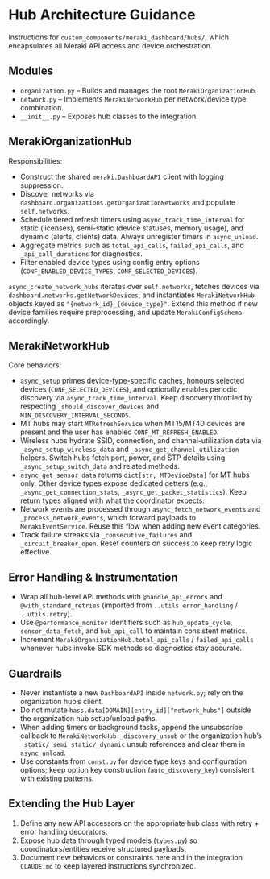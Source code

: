 # Hub Architecture Guidance

Instructions for `custom_components/meraki_dashboard/hubs/`, which encapsulates all Meraki API access and device orchestration.

## Modules

- `organization.py` – Builds and manages the root `MerakiOrganizationHub`.
- `network.py` – Implements `MerakiNetworkHub` per network/device type combination.
- `__init__.py` – Exposes hub classes to the integration.

## MerakiOrganizationHub

Responsibilities:

- Construct the shared `meraki.DashboardAPI` client with logging suppression.
- Discover networks via `dashboard.organizations.getOrganizationNetworks` and populate `self.networks`.
- Schedule tiered refresh timers using `async_track_time_interval` for static (licenses), semi-static (device statuses, memory usage), and dynamic (alerts, clients) data. Always unregister timers in `async_unload`.
- Aggregate metrics such as `total_api_calls`, `failed_api_calls`, and `_api_call_durations` for diagnostics.
- Filter enabled device types using config entry options (`CONF_ENABLED_DEVICE_TYPES`, `CONF_SELECTED_DEVICES`).

`async_create_network_hubs` iterates over `self.networks`, fetches devices via `dashboard.networks.getNetworkDevices`, and instantiates `MerakiNetworkHub` objects keyed as `"{network_id}_{device_type}"`. Extend this method if new device families require preprocessing, and update `MerakiConfigSchema` accordingly.

## MerakiNetworkHub

Core behaviors:

- `async_setup` primes device-type-specific caches, honours selected devices (`CONF_SELECTED_DEVICES`), and optionally enables periodic discovery via `async_track_time_interval`. Keep discovery throttled by respecting `_should_discover_devices` and `MIN_DISCOVERY_INTERVAL_SECONDS`.
- MT hubs may start `MTRefreshService` when MT15/MT40 devices are present and the user has enabled `CONF_MT_REFRESH_ENABLED`.
- Wireless hubs hydrate SSID, connection, and channel-utilization data via `_async_setup_wireless_data` and `_async_get_channel_utilization` helpers. Switch hubs fetch port, power, and STP details using `_async_setup_switch_data` and related methods.
- `async_get_sensor_data` returns `dict[str, MTDeviceData]` for MT hubs only. Other device types expose dedicated getters (e.g., `_async_get_connection_stats`, `_async_get_packet_statistics`). Keep return types aligned with what the coordinator expects.
- Network events are processed through `async_fetch_network_events` and `_process_network_events`, which forward payloads to `MerakiEventService`. Reuse this flow when adding new event categories.
- Track failure streaks via `_consecutive_failures` and `_circuit_breaker_open`. Reset counters on success to keep retry logic effective.

## Error Handling & Instrumentation

- Wrap all hub-level API methods with `@handle_api_errors` and `@with_standard_retries` (imported from `..utils.error_handling` / `..utils.retry`).
- Use `@performance_monitor` identifiers such as `hub_update_cycle`, `sensor_data_fetch`, and `hub_api_call` to maintain consistent metrics.
- Increment `MerakiOrganizationHub.total_api_calls` / `failed_api_calls` whenever hubs invoke SDK methods so diagnostics stay accurate.

## Guardrails

- Never instantiate a new `DashboardAPI` inside `network.py`; rely on the organization hub’s client.
- Do not mutate `hass.data[DOMAIN][entry_id]["network_hubs"]` outside the organization hub setup/unload paths.
- When adding timers or background tasks, append the unsubscribe callback to `MerakiNetworkHub._discovery_unsub` or the organization hub’s `_static/_semi_static/_dynamic` unsub references and clear them in `async_unload`.
- Use constants from `const.py` for device type keys and configuration options; keep option key construction (`auto_discovery_key`) consistent with existing patterns.

## Extending the Hub Layer

1. Define any new API accessors on the appropriate hub class with retry + error handling decorators.
2. Expose hub data through typed models (`types.py`) so coordinators/entities receive structured payloads.
3. Document new behaviors or constraints here and in the integration `CLAUDE.md` to keep layered instructions synchronized.
